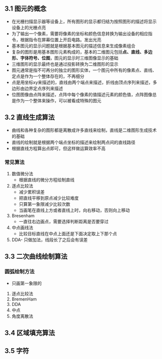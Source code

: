 ## 3.1 图元的概念
- 在光栅扫描显示器等设备上，所有图形的显示都归结为按照图形的描述将显示设备上的光栅点亮
- 为了输出一个像素，需要将像素的坐标和颜色信息转换为输出设备的相应指令，根据指令在屏幕位置上开启电路。发出光亮
- 基本图元的显示问题就是根据基本图元的描述信息来生成像素组合
- 复杂的图形是用基本图形元素构成的，基本的二维图元包括**点、直线、多边形、字体符号、位图**，图元的显示时三维图像显示的基础
- 三维图形的显示最终也是通过投影转换为二维图形的显示
- 图元通常是指不可再分的独立的图形实体，一个图元中所有的像素点、直线、定点是作为一个整体存在的，不再细分
- 点是用坐标xy来描述的，直线由两个端点来描述，折线由顶点序列来描述，多边形由边界定点序列来描述
- 位图图像由点阵来描述，点阵中每个像素的值描述元素的颜色值，点阵图像总是作为一个整体来操作，可以被看成特殊的图元

## 3.2 直线生成算法
- 曲线和各种复杂的图形都是离散成许多直线来绘制，直线是二维图形生成技术的基础
- 直线的绘制就是根据两个端点坐标的描述来绘制两点间的直线路径
- 根据直线方程算出点即可，但这样做运算效率不高
### 常见算法
1. 数值微分法
	- 根据直线的微分方程绘制直线
2. 逐点比较法
	- 减少累积误差
	- 把直线平移到原点减少比较难度
	- 只算第一象限减少比较次数
	- 当画笔在直线上方或者直线上时，向右移动，否则向上移动
3. Bresenham
	- 一直往右边画点，需要选择判断距离是否要穿过
4. 中点画线法
	- 比较目标直线在中点上面还是下面决定取上下那个点
5. DDA- 只做加法，线段长了之后会有误差
## 3.3 二次曲线绘制算法
### 圆弧绘制方法
- 只画第一象限的
1. 逐点比较法
2. BremenHam
3. DDA
4. 中点
5. 角度离散法
## 3.4 区域填充算法

## 3.5 字符
